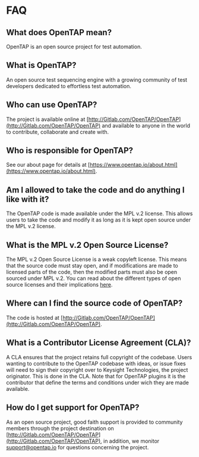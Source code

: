 # FAQ

## What does OpenTAP mean?
OpenTAP is an open source project for test automation.

## What is OpenTAP?
An open source test sequencing engine with a growing community of test developers dedicated to effortless test automation.

## Who can use OpenTAP?
The project is available online at [http://Gitlab.com/OpenTAP/OpenTAP](http://Gitlab.com/OpenTAP/OpenTAP) and available to anyone in the world to contribute, collaborate and create with.

## Who is responsible for OpenTAP?
See our about page for details at [https://www.opentap.io/about.html](https://www.opentap.io/about.html).

## Am I allowed to take the code and do anything I like with it?
The OpenTAP code is made available under the MPL v.2 license. This allows users to take the code and modify it as long as it is kept open source under the MPL v.2 license.

## What is the MPL v.2 Open Source License?
The MPL v.2 Open Source License is a weak copyleft license. This means that the source code must stay open, and if modifications are made to licensed parts of the code, then the modified parts must also be open sourced under MPL v.2. You can read about the different types of open source licenses and their implications [here](https://opensource.org/licenses).

## Where can I find the source code of OpenTAP?
The code is hosted at [http://Gitlab.com/OpenTAP/OpenTAP](http://Gitlab.com/OpenTAP/OpenTAP).

## What is a Contributor License Agreement (CLA)?
A CLA ensures that the project retains full copyright of the codebase. Users wanting to contribute to the OpenTAP codebase with ideas, or issue fixes will need to sign their copyright over to Keysight Technologies, the project originator. This is done in the CLA. Note that for OpenTAP plugins it is the contributor that define the terms and conditions under wich they are made available.     

## How do I get support for OpenTAP?
As an open source project, good faith support is provided to community members through the project destination on
[http://Gitlab.com/OpenTAP/OpenTAP](http://Gitlab.com/OpenTAP/OpenTAP), in addition, we monitor support@opentap.io for questions concerning the project.
